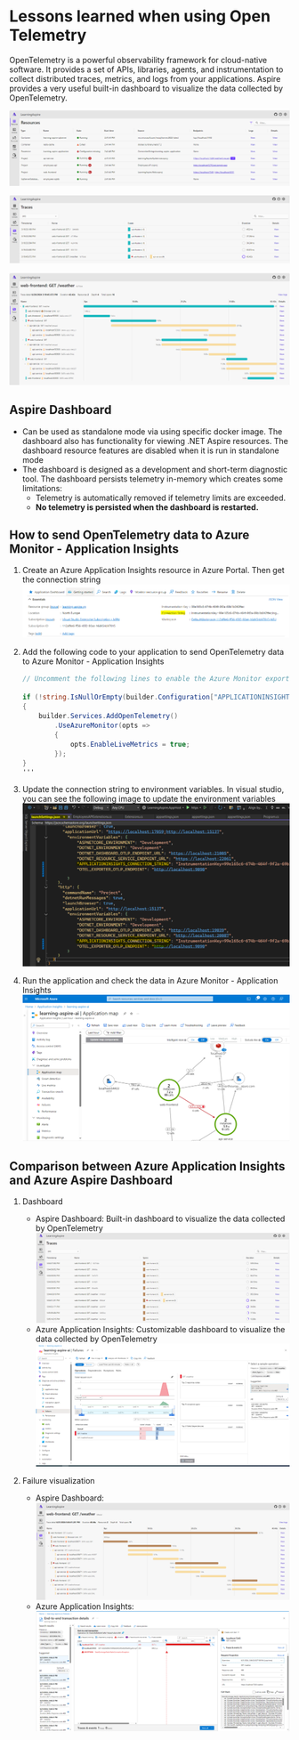 # Lessons learned when using Open Telemetry 

OpenTelemetry is a powerful observability framework for cloud-native software. 
It provides a set of APIs, libraries, agents, and instrumentation to collect distributed traces, metrics, and logs from your applications. 
Aspire provides a very useful built-in dashboard to visualize the data collected by OpenTelemetry.

![Aspire Dashboard - Open Telemetry](./Images/aspire-dashboard-open-telemetry.PNG)

![Aspire Dashboard - Open Telemetry Trace](./Images/aspire-dashboard-open-telemetry-trace.PNG)

![Aspire Dashboard - Open Telemetry Detail](./Images/aspire-dashboard-open-telemetry-detail.PNG)

## Aspire Dashboard

* Can be used as standalone mode via using specific docker image. The dashboard also has functionality for viewing .NET Aspire resources. 
The dashboard resource features are disabled when it is run in standalone mode
* The dashboard is designed as a development and short-term diagnostic tool. 
The dashboard persists telemetry in-memory which creates some limitations:
	* Telemetry is automatically removed if telemetry limits are exceeded.
	* **No telemetry is persisted when the dashboard is restarted.**


## How to send OpenTelemetry data to Azure Monitor - Application Insights
1. Create an Azure Application Insights resource in Azure Portal. Then get the connection string
![Azure Application Insights](./Images/app-insight-connection-string.PNG)
2. Add the following code to your application to send OpenTelemetry data to Azure Monitor - Application Insights
	```csharp
	// Uncomment the following lines to enable the Azure Monitor exporter (requires the Azure.Monitor.OpenTelemetry.AspNetCore package)

	if (!string.IsNullOrEmpty(builder.Configuration["APPLICATIONINSIGHTS_CONNECTION_STRING"]))
	{
		builder.Services.AddOpenTelemetry()
			.UseAzureMonitor(opts =>
			{
				opts.EnableLiveMetrics = true;
			});
	}
	'''
3. Update the connection string to environment variables. In visual studio, you can see the following image to update the environment variables
![Update environment variables in VS](./Images/vs-update-environment-variables.PNG)

4. Run the application and check the data in Azure Monitor - Application Insights
![See OpenTelemetry in Application Insights](./Images/app-insight-open-telemetry.PNG)

## Comparison between Azure Application Insights and Azure Aspire Dashboard

1. Dashboard
	* Aspire Dashboard: Built-in dashboard to visualize the data collected by OpenTelemetry
	![aspire-dashboard-compared](./Images/aspire-dashboard-compared.PNG)
	* Azure Application Insights: Customizable dashboard to visualize the data collected by OpenTelemetry
	![azure-dashboard-compared](./Images/azure-dashboard-compared.PNG)

2. Failure visualization
	* Aspire Dashboard: 
	![aspire-dashboard-detail-compared](./Images/aspire-dashboard-detail-compared.PNG)
	* Azure Application Insights:
	![azure-dashboard-detail-compared](./Images/azure-dashboard-detail-compared.PNG)